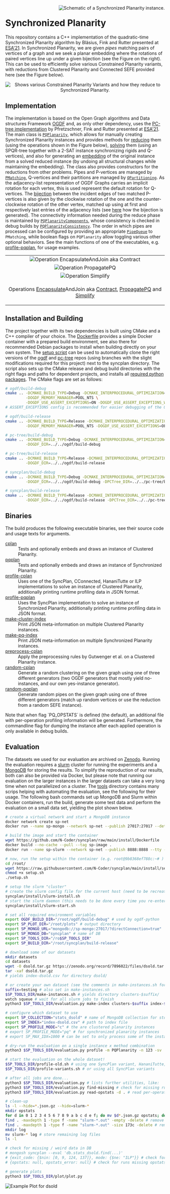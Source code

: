 <img src="doc/syncplan.svg" style="float: right" title="Schematic of a Synchronized Planarity instance." />

# Synchronized Planarity
This repository contains a C++ implementation of the quadratic-time Synchronized Planarity
algorithm by Bläsius, Fink and Rutter presented at [ESA'21](https://drops.dagstuhl.de/opus/volltexte/2021/14600/).
In Synchronized Planarity, we are given *pipes* matching pairs of vertices of a graph
and we seek a planar embedding where the rotations of paired vertices line up under a given bijection (see the Figure on the right).
This can be used to efficiently solve various Constrained Planarity variants,
with reductions from Clustered Planarity and Connected SEFE provided here (see the Figure below).

<p style="text-align: center">
<img src="doc/schema.svg" alt="Shows various Constrained Planarity Variants and how they reduce to Synchronized Planarity." title="Schema of Constrained Planarity Variants"/>
</p>

## Implementation

The implementation is based on the Open Graph algorithms and Data structures
Framework [OGDF](https://github.com/ogdf/ogdf)
and, as only other dependency, uses the [PC-tree implementation](https://github.com/N-Coder/pc-tree/) by Pfretzschner,
Fink and Rutter
presented at [ESA'21](https://drops.dagstuhl.de/opus/volltexte/2021/14624/).
The main class is [`PQPlanarity`](include/PQPlanarity.h), which allows for manually creating
Synchronized Planarity instances and provides methods for
[reducing](src/solve/MakeReduced.cpp) them (using the operations shown in the Figure below),
[solving](src/solve/Solver.cpp) them (using an SPQR-tree together with a 2-SAT instance synchronizing rigids and
Q-vertices),
and also for generating an [embedding](src/solve/Embedder.cpp) of the original instance from a solved reduced instance
(by undoing all structural changes while maintaining the embedding).
The class also provides constructors for the reductions from other problems.
Pipes and P-vertices are managed by [`PMatching`](src/PMatching.cpp),
Q-vertices and their partitions are managed by [`QPartitioning`](src/QPartitioning.cpp).
As the adjacency-list representation of OGDF Graphs carries an implicit rotation for each vertex, this is used represent
the default rotation for Q-vertices.
The [bijection](src/utils/Bijection.cpp) between the incident edges of two matched P-vertices is also given by the
clockwise rotation of the one and the counter-clockwise rotation of the other vertex, matched up using at first and
respectively last entries of the adjacency lists (see [here](src/utils/Bijection.cpp) how the bijection is generated).
The connectivity information needed during the reduce phase is maintained
by [`PQPlanarityComponents`](src/PQPlanarityComponents.cpp),
whose consistency is checked in debug builds by [`PQPlanarityConsistency`](src/PQPlanarityConsistency.cpp).
The order in which pipes are processed can be configured by providing an appropriate [`PipeQueue`](include/PipeOrder.h)
to `PMatching`,
while boolean flags on `PQPlanarity` allow toggling various other optional behaviors.
See the main functions of one of the executables, e.g. [profile-pqplan](src/exec/profile-pqplan.cpp), for usage
examples.

<table style="width: 100%; text-align: center">
<tr><td><img alt="Operation EncapsulateAndJoin aka Contract" src="doc/syncplan-contract.svg"/></td></tr>
<tr><td><img alt="Operation PropagatePQ" src="doc/syncplan-propagate.svg"/></td></tr>
<tr><td><img alt="Operation Simplify" src="doc/syncplan-simplify.svg"/></td></tr>
<tr><td>

Operations [Encapsulate](src/operation/Encapsulate.cpp)AndJoin aka [Contract](src/operation/Contract.cpp), [PropagatePQ](src/operation/Propagate.cpp) and [Simplify](src/operation/Simplify.cpp)

</td></tr>
</table>

## Installation and Building

The project together with its two dependencies is built using CMake and a C++ compiler of your choice.
The [Dockerfile](install/Dockerfile) provides a simple Docker container with a prepared build environment,
see also there for recommended Debian packages to install when building directly on your own system.
The [setup script](install/setup.sh) can be used to automatically clone the right versions of the
[ogdf](https://github.com/N-Coder/ogdf/tree/syncplan) and [pc-tree](https://github.com/N-Coder/pc-tree/tree/syncplan)
repos (using branches with the slight modifications required for this project)
next to the syncplan directory.
The script also sets up the CMake release and debug build directories with the right flags and paths for dependent
projects,
and installs all [required python packages](install/requirements.txt).
The CMake flags are set as follows:

```bash
# ogdf/build-debug
cmake .. -DCMAKE_BUILD_TYPE=Debug -DCMAKE_INTERPROCEDURAL_OPTIMIZATION=FALSE -DBUILD_SHARED_LIBS=ON \
         -DOGDF_MEMORY_MANAGER=POOL_NTS \
         -DOGDF_USE_ASSERT_EXCEPTIONS=ON -DOGDF_USE_ASSERT_EXCEPTIONS_WITH_STACK_TRACE=ON_LIBUNWIND
# ASSERT_EXCEPTIONS config is recommended for easier debugging of the OGDF

# ogdf/build-release
cmake .. -DCMAKE_BUILD_TYPE=Release -DCMAKE_INTERPROCEDURAL_OPTIMIZATION=TRUE -DBUILD_SHARED_LIBS=OFF \
         -DOGDF_MEMORY_MANAGER=POOL_NTS -DOGDF_USE_ASSERT_EXCEPTIONS=OFF

# pc-tree/build-debug
cmake .. -DCMAKE_BUILD_TYPE=Debug -DCMAKE_INTERPROCEDURAL_OPTIMIZATION=FALSE -DBUILD_SHARED_LIBS=ON \
         -DOGDF_DIR=../../ogdf/build-debug

# pc-tree/build-release
cmake .. -DCMAKE_BUILD_TYPE=Release -DCMAKE_INTERPROCEDURAL_OPTIMIZATION=TRUE -DBUILD_SHARED_LIBS=OFF \
         -DOGDF_DIR=../../ogdf/build-release

# syncplan/build-debug
cmake .. -DCMAKE_BUILD_TYPE=Debug -DCMAKE_INTERPROCEDURAL_OPTIMIZATION=FALSE -DBUILD_SHARED_LIBS=ON \
         -DOGDF_DIR=../../ogdf/build-debug -DPCTree_DIR=../../pc-tree/build-debug

# syncplan/build-release
cmake .. -DCMAKE_BUILD_TYPE=Release -DCMAKE_INTERPROCEDURAL_OPTIMIZATION=TRUE -DBUILD_SHARED_LIBS=OFF \
         -DOGDF_DIR=../../ogdf/build-release -DPCTree_DIR=../../pc-tree/build-release
```

## Binaries

The build produces the following executable binaries, see their source code and usage texts for arguments.
<dl>
<dt><a href="src/exec/cplan.cpp">cplan</a></dt>
<dd>Tests and optionally embeds and draws an instance of Clustered Planarity.</dd>

<dt><a href="src/exec/pqplan.cpp">pqplan</a></dt>
<dd>Tests and optionally embeds and draws an instance of Synchronized Planarity.</dd>

<dt><a href="src/exec/profile-cplan.cpp">profile-cplan</a></dt>
<dd>Uses one of the SyncPlan, CConnected, HananiTutte or ILP implementations to solve an instance of Clustered Planarity,
additionally printing runtime profiling data in JSON format.</dd>

<dt><a href="src/exec/profile-pqplan.cpp">profile-pqplan</a></dt>
<dd>Uses the SyncPlan implementation to solve an instance of Synchronized Planarity,
additionally printing runtime profiling data in JSON format.</dd>

<dt><a href="src/exec/make-cluster-index.cpp">make-cluster-index</a></dt>
<dd>Print JSON meta-information on multiple Clustered Planarity instances.</dd>

<dt><a href="src/exec/make-pq-index.cpp">make-pq-index</a></dt>
<dd>Print JSON meta-information on multiple Synchronized Planarity instances.</dd>

<dt><a href="src/exec/preprocess-cplan.cpp">preprocess-cplan</a></dt>
<dd>Apply the preprocessing rules by Gutwenger et al. on a Clustered Planarity instance.</dd>

<dt><a href="src/exec/random-cplan.cpp">random-cplan</a></dt>
<dd>Generate a random clustering on the given graph using one of three different generators
(two OGDF generators that mostly yield no-instances, and our own yes-instance generator).</dd>

<dt><a href="src/exec/random-pqplan.cpp">random-pqplan</a></dt>
<dd>Generate random pipes on the given graph using one of three different generators
(match up random vertices or use the reduction from a random SEFE instance).</dd>
</dl>
Note that when flag `PQ_OPSTATS` is defined (the default), an additional file with per-operation
profiling information will be generated.
Furthermore, the commandline flag for dumping the instance after each applied operation is only available in debug builds.

## Evaluation

The datasets we used for our evaluation are archived on [Zenodo](https://zenodo.org/record/7896022).
Running the evaluation requires a [slurm](https://slurm.schedmd.com/) cluster for running the experiments
and a [MongoDB](https://www.mongodb.com/) for storing the results.
To simplify the reproduction of our results, both can also be provided via Docker, but please note that
running our evaluation on the larger instances in the larger datasets can take a very long time when not parallelized on
a cluster.
The [tools](tools) directory contains many scrips helping with automating the evaluation,
see the following for their usage.
The following bash commands set up MongoDB and Slurm within Docker containers, run the build,
generate some test data and perform the evaluation on a small data set, yielding the plot shown below.

<!--
# Infosun Cluster
export HOME=/scratch/$USER
alias docker="podman --root=/local/$USER/podman"
-->
```bash
# create a virtual network and start a MongoDB instance 
docker network create sp-net
docker run --name sp-mongo --network sp-net --publish 27017:27017 --detach mongo

# build the image and start the container
wget https://github.com/N-Coder/syncplan/raw/main/install/Dockerfile
docker build --no-cache --pull --tag sp-image .
docker run --name sp-slurm --network sp-net --publish 8888:8888 --tty --interactive sp-image /bin/bash

# now, run the setup within the container (e.g. root@9b8368ef788c:~# )
cd /root/
wget https://raw.githubusercontent.com/N-Coder/syncplan/main/install/setup.sh
chmod +x setup.sh
./setup.sh

# setup the slurm "cluster"
# create the slurm config file for the current host (need to be recreated when the hostname changes, i.e. when the container is re-created)
syncplan/install/slurm-install.sh
# start the slurm daemon (this needs to be done every time you re-enter the container)
syncplan/install/slurm-start.sh

# set all required environment variables
export OGDF_BUILD_DIR="/root/ogdf/build-debug" # used by ogdf-python
export SP_PLOT_DIR="/root/plots" # output directory
export SP_MONGO_URL="mongodb://sp-mongo:27017/?directConnection=true"
export SP_MONGO_DB="syncplan" # name of DB
export SP_TOOLS_DIR="/ro$SP_TOOLS_DIR"
export SP_BUILD_DIR="/root/syncplan/build-release"

# download some of our datasets
mkdir datasets
cd datasets
wget -O dsold.tar.gz https://zenodo.org/record/7896022/files/dsold.tar.gz?download=1
tar -xaf dsold.tar.gz
# yields index-dsold.csv for directory dsold/

# or create your own dataset (see the comments in make-instances.sh for the deterministic config we used)
suffix=testing # also set in make-instances.sh
$SP_TOOLS_DIR/make-instances.sh # yields directory clusters-$suffix/
watch squeue # wait for all slurm jobs to finish
python3 $SP_TOOLS_DIR/evaluation.py make-index clusters-$suffix index-$suffix.csv # create index-$suffix.csv

# configure which dataset to use
export SP_COLLECTION="stats_dsold" # name of MongoDB collection for storing results
export SP_INDEX="index-dsold.csv" # path to index file
export SP_PROFILE_MODE="c" # the are clustered planarity instances
# export SP_PROFILE_MODE="pq" # for synchronized planarity instances
# export SP_MAX_IDX=1000 # can be set to only process some of the instances

# dry-run the evaluation on a single instance x method combination
python3 $SP_TOOLS_DIR/evaluation.py profile -m PQPlanarity -n 123 -sv

# start the evaluation on the whole dataset!
$SP_TOOLS_DIR/profile-old.sh # using one SyncPlan variant, HananiTutte, ILP
$SP_TOOLS_DIR/profile-variants.sh # or using all SyncPlan variants

# after all jobs are done...
python3 $SP_TOOLS_DIR/evaluation.py # lists further utilities, like:
python3 $SP_TOOLS_DIR/evaluation.py find-missing # check for missing runs
python3 $SP_TOOLS_DIR/evaluation.py read-opstats -d . # read per-operation profiling files to DB

# clean-up
ls -l --hide=*.json.gz --hide=slurm-*
mkdir opstats
for d in 0 1 2 3 4 5 6 7 8 9 a b c d e f; do mv $d*.json.gz opstats; done # move all read opstats files
find . -maxdepth 1 -type f -name "slurm-*.out" -empty -delete # remove empty slurm log files
find . -maxdepth 1 -type f -name "slurm-*.out" -size 173c -delete # remove slurm log files of certain size
mkdir log
mv slurm-* log # store remaining log files
ls -l

# check for missing / weird data in DB
# mongosh syncplan --eval 'db.stats_dsold.find(...)'
# {exit_code: {$nin: [0, 9, 124, 137]}, mode: {$ne: "ILP"}} # check for crashes (ignoring ILP)
# {opstats: null, opstats_error: null} # check for runs missing opstats

# generate plots
python3 $SP_TOOLS_DIR/plot/plot.py
```

![Example Plot for dsold](doc/stats_dsold-time_ns.png)